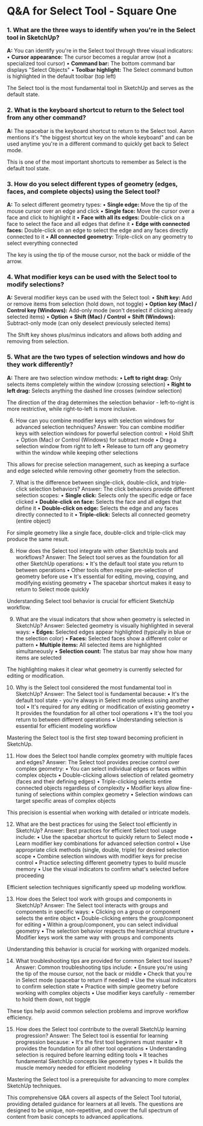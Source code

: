 # Q&A for Select Tool - Square One

### 1. What are the three ways to identify when you're in the Select tool in SketchUp?

**A:**
 You can identify you're in the Select tool through three visual indicators:
• **Cursor appearance:** The cursor becomes a regular arrow (not a specialized tool cursor)
• **Command bar:** The bottom command bar displays "Select Objects"
• **Toolbar highlight:** The Select command button is highlighted in the default toolbar (top left)

The Select tool is the most fundamental tool in SketchUp and serves as the default state.

### 2. What is the keyboard shortcut to return to the Select tool from any other command?

**A:**
 The spacebar is the keyboard shortcut to return to the Select tool. Aaron mentions it's "the biggest shortcut key on the whole keyboard" and can be used anytime you're in a different command to quickly get back to Select mode.

This is one of the most important shortcuts to remember as Select is the default tool state.

### 3. How do you select different types of geometry (edges, faces, and complete objects) using the Select tool?

**A:**
 To select different geometry types:
• **Single edge:** Move the tip of the mouse cursor over an edge and click
• **Single face:** Move the cursor over a face and click to highlight it
• **Face with all its edges:** Double-click on a face to select the face and all edges that define it
• **Edge with connected faces:** Double-click on an edge to select the edge and any faces directly connected to it
• **All connected geometry:** Triple-click on any geometry to select everything connected

The key is using the tip of the mouse cursor, not the back or middle of the arrow.

### 4. What modifier keys can be used with the Select tool to modify selections?

**A:**
 Several modifier keys can be used with the Select tool:
• **Shift key:** Add or remove items from selection (hold down, not toggle)
• **Option key (Mac) / Control key (Windows):** Add-only mode (won't deselect if clicking already selected items)
• **Option + Shift (Mac) / Control + Shift (Windows):** Subtract-only mode (can only deselect previously selected items)

The Shift key shows plus/minus indicators and allows both adding and removing from selection.

### 5. What are the two types of selection windows and how do they work differently?

**A:**
 There are two selection window methods:
• **Left to right drag:** Only selects items completely within the window (crossing selection)
• **Right to left drag:** Selects anything the dashed line crosses (window selection)

The direction of the drag determines the selection behavior - left-to-right is more restrictive, while right-to-left is more inclusive.

6. How can you combine modifier keys with selection windows for advanced selection techniques?
Answer:
 You can combine modifier keys with selection windows for powerful selection control:
• Hold Shift + Option (Mac) or Control (Windows) for subtract mode
• Drag a selection window from right to left
• Release to turn off any geometry within the window while keeping other selections

This allows for precise selection management, such as keeping a surface and edge selected while removing other geometry from the selection.

7. What is the difference between single-click, double-click, and triple-click selection behaviors?
Answer:
 The click behaviors provide different selection scopes:
• **Single click:** Selects only the specific edge or face clicked
• **Double-click on face:** Selects the face and all edges that define it
• **Double-click on edge:** Selects the edge and any faces directly connected to it
• **Triple-click:** Selects all connected geometry (entire object)

For simple geometry like a single face, double-click and triple-click may produce the same result.

8. How does the Select tool integrate with other SketchUp tools and workflows?
Answer:
 The Select tool serves as the foundation for all other SketchUp operations:
• It's the default tool state you return to between operations
• Other tools often require pre-selection of geometry before use
• It's essential for editing, moving, copying, and modifying existing geometry
• The spacebar shortcut makes it easy to return to Select mode quickly

Understanding Select tool behavior is crucial for efficient SketchUp workflow.

9. What are the visual indicators that show when geometry is selected in SketchUp?
Answer:
 Selected geometry is visually highlighted in several ways:
• **Edges:** Selected edges appear highlighted (typically in blue or the selection color)
• **Faces:** Selected faces show a different color or pattern
• **Multiple items:** All selected items are highlighted simultaneously
• **Selection count:** The status bar may show how many items are selected

The highlighting makes it clear what geometry is currently selected for editing or modification.

10. Why is the Select tool considered the most fundamental tool in SketchUp?
Answer:
 The Select tool is fundamental because:
• It's the default tool state - you're always in Select mode unless using another tool
• It's required for any editing or modification of existing geometry
• It provides the foundation for all other tool operations
• It's the tool you return to between different operations
• Understanding selection is essential for efficient modeling workflow

Mastering the Select tool is the first step toward becoming proficient in SketchUp.

11. How does the Select tool handle complex geometry with multiple faces and edges?
Answer:
 The Select tool provides precise control over complex geometry:
• You can select individual edges or faces within complex objects
• Double-clicking allows selection of related geometry (faces and their defining edges)
• Triple-clicking selects entire connected objects regardless of complexity
• Modifier keys allow fine-tuning of selections within complex geometry
• Selection windows can target specific areas of complex objects

This precision is essential when working with detailed or intricate models.

12. What are the best practices for using the Select tool efficiently in SketchUp?
Answer:
 Best practices for efficient Select tool usage include:
• Use the spacebar shortcut to quickly return to Select mode
• Learn modifier key combinations for advanced selection control
• Use appropriate click methods (single, double, triple) for desired selection scope
• Combine selection windows with modifier keys for precise control
• Practice selecting different geometry types to build muscle memory
• Use the visual indicators to confirm what's selected before proceeding

Efficient selection techniques significantly speed up modeling workflow.

13. How does the Select tool work with groups and components in SketchUp?
Answer:
 The Select tool interacts with groups and components in specific ways:
• Clicking on a group or component selects the entire object
• Double-clicking enters the group/component for editing
• Within a group/component, you can select individual geometry
• The selection behavior respects the hierarchical structure
• Modifier keys work the same way with groups and components

Understanding this behavior is crucial for working with organized models.

14. What troubleshooting tips are provided for common Select tool issues?
Answer:
 Common troubleshooting tips include:
• Ensure you're using the tip of the mouse cursor, not the back or middle
• Check that you're in Select mode (spacebar to return if needed)
• Use the visual indicators to confirm selection state
• Practice with simple geometry before working with complex objects
• Use modifier keys carefully - remember to hold them down, not toggle

These tips help avoid common selection problems and improve workflow efficiency.

15. How does the Select tool contribute to the overall SketchUp learning progression?
Answer:
 The Select tool is essential for learning progression because:
• It's the first tool beginners must master
• It provides the foundation for all other tool operations
• Understanding selection is required before learning editing tools
• It teaches fundamental SketchUp concepts like geometry types
• It builds the muscle memory needed for efficient modeling

Mastering the Select tool is a prerequisite for advancing to more complex SketchUp techniques.

This comprehensive Q&A covers all aspects of the Select Tool tutorial, providing detailed guidance for learners at all levels. The questions are designed to be unique, non-repetitive, and cover the full spectrum of content from basic concepts to advanced applications.